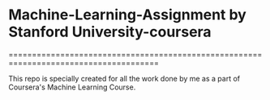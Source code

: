 # Machine-Learning-Assignment by Stanford University-coursera
======================================================================================

This repo is specially created for all the work done by me as a part of Coursera's Machine Learning Course.
